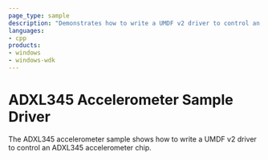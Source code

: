 ```yaml
---
page_type: sample
description: "Demonstrates how to write a UMDF v2 driver to control an ADXL345 accelerometer chip."
languages:
- cpp
products:
- windows
- windows-wdk
---
```


<!---
    name: ADXL345 Accelerometer Sample Driver
    platform: UMDF2
    language: cpp
    category: Sensors
    description: Demonstrates how to write a UMDF v2 driver to control an ADXL345 accelerometer chip.
    samplefwlink: http://go.microsoft.com/fwlink/p/?LinkId=617957
--->

# ADXL345 Accelerometer Sample Driver

The ADXL345 accelerometer sample shows how to write a UMDF v2 driver to control an ADXL345 accelerometer chip.
